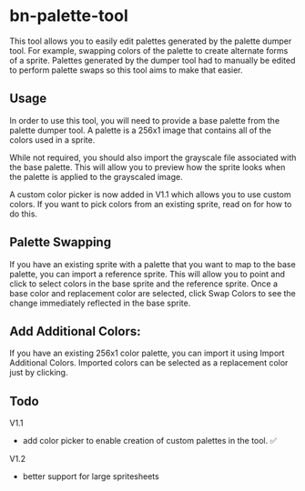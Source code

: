 # bn-palette-tool

This tool allows you to easily edit palettes generated by the palette dumper tool. For example, swapping colors of the palette to create alternate forms of a sprite. Palettes generated by the dumper tool had to manually be edited to perform palette swaps so this tool aims to make that easier.

## Usage

In order to use this tool, you will need to provide a base palette from the palette dumper tool. A palette is a 256x1 image that contains all of the colors used in a sprite.

While not required, you should also import the grayscale file associated with the base palette. This will allow you to preview how the sprite looks when the palette is applied to the grayscaled image.

A custom color picker is now added in V1.1 which allows you to use custom colors.
If you want to pick colors from an existing sprite, read on for how to do this.

## Palette Swapping

If you have an existing sprite with a palette that you want to map to the base palette, you can import a reference sprite. This will allow you to point and click to select colors in the base sprite and the reference sprite. Once a base color and replacement color are selected, click Swap Colors to see the change immediately reflected in the base sprite.

## Add Additional Colors:

If you have an existing 256x1 color palette, you can import it using Import Additional Colors. Imported colors can be selected as a replacement color just by clicking.

## Todo

V1.1

- add color picker to enable creation of custom palettes in the tool. ✅

V1.2

- better support for large spritesheets
